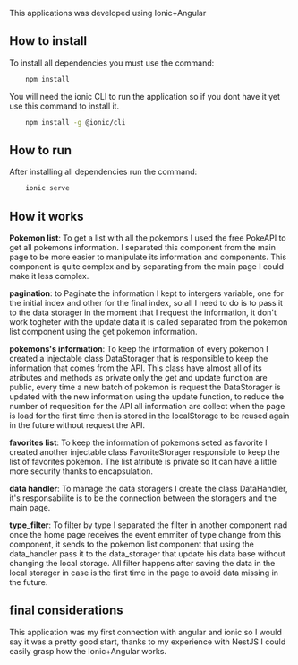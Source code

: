 This applications was developed using Ionic+Angular

## How to install

To install all dependencies you must use the command:

```bash
    npm install
```

You will need the ionic CLI to run the application so if you dont have it yet use this command to install it.

```bash
    npm install -g @ionic/cli
```

## How to run

After installing all dependencies run the command:

```bash
    ionic serve
```

## How it works

**Pokemon list**: To get a list with all the pokemons I used the free PokeAPI to get all pokemons information. I separated this component from the main page to be more easier to manipulate its information and components. This component is quite complex and by separating from the main page I could make it less complex.

**pagination**: to Paginate the information I kept to intergers variable, one for the initial index and other for the final index, so all I need to do is to pass it to the data storager in the moment that I request the information, it don't work togheter with the update data it is called separated from the pokemon list component using the get pokemon information.

**pokemons's information**: To keep the information of every pokemon I created a injectable class DataStorager that is responsible to keep the information that comes from the API. This class have almost all of its atributes and methods as private only the get and update function are public, every time a new batch of pokemon is request the DataStorager is updated with the new information using the update function, to reduce the number of requesition for the API all information are collect when the page is load for the first time then is stored in the localStorage to be reused again in the future without request the API.

**favorites list**: To keep the information of pokemons seted as favorite I created another injectable class FavoriteStorager responsible to keep the list of favorites pokemon. The list atribute is private so It can have a little more security thanks to encapsulation.

**data handler**: To manage the data storagers I create the class DataHandler, it's responsabilite is to be the connection between the storagers and the main page.

**type_filter**: To filter by type I separated the filter in another component nad once the home page receives the event emmiter of type change from this component, it sends to the pokemon list component that using the data_handler pass it to the data_storager that update his data base without changing the local storage. All filter happens after saving the data in the local storager in case is the first time in the page to avoid data missing in the future.

## final considerations

This application was my first connection with angular and ionic so I would say it was a pretty good start, thanks to my experience with NestJS I could easily grasp how the Ionic+Angular works.
